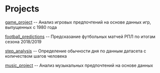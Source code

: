 # Projects

[game_project](game_project.ipynb) -- Анализ игровых предпочтений на основе данных игр, выпущенных с 1980 года

[football_predictions](football_predictions.ipynb) -- Предсказание футбольных матчей РПЛ по итогам сезона 2018/2019

[step_analysis](step_analysis.ipynb) -- Определение обычности дня по данным датасета с количеством шагов человека 

[music_project](music_project.ipynb) -- Анализ музыкальных предпочтений на основе данных 
